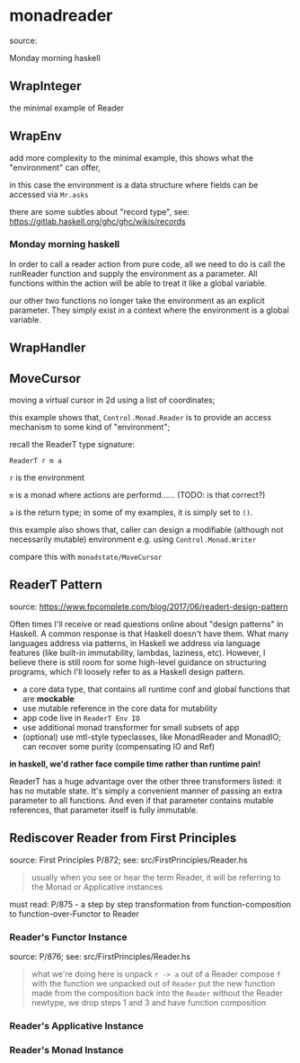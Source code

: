 # monadreader

source:

Monday morning haskell

## WrapInteger

the minimal example of Reader

## WrapEnv

add more complexity to the minimal example, this shows what the
"environment" can offer,

in this case the environment is a data structure where fields
can be accessed via `Mr.asks`

there are some subtles about "record type", see: <https://gitlab.haskell.org/ghc/ghc/wikis/records>

### Monday morning haskell

In order to call a reader action from pure code, all we need to do
is call the runReader function and supply the environment as a parameter.
All functions within the action will be able to treat it like a
global variable.

our other two functions no longer take the environment as an explicit
parameter. They simply exist in a context where the environment is
a global variable.

## WrapHandler

## MoveCursor

moving a virtual cursor in 2d using a list of coordinates;

this example shows that, `Control.Monad.Reader` is to provide
an access mechanism to some kind of "environment";

recall the ReaderT type signature:

`ReaderT r m a`

`r` is the environment

`m` is a monad where actions are performd...... (TODO: is that correct?)

`a` is the return type; in some of my examples, it is simply set
to `()`.

this example also shows that,
caller can design a modifiable (although not necessarily mutable)
environment e.g. using `Control.Monad.Writer`

compare this with `monadstate/MoveCursor`

## ReaderT Pattern

source: <https://www.fpcomplete.com/blog/2017/06/readert-design-pattern>

Often times I'll receive or read questions online about "design
patterns" in Haskell. A common response is that Haskell doesn't
have them. What many languages address via patterns, in Haskell
we address via language features (like built-in immutability,
lambdas, laziness, etc). However, I believe there is still
room for some high-level guidance on structuring programs,
which I'll loosely refer to as a Haskell design pattern.

- a core data type, that contains all runtime conf and global
  functions that are **mockable**
- use mutable reference in the core data for mutability
- app code live in `ReaderT Env IO`
- use additional monad transformer for small subsets of app
- (optional) use mtl-style typeclasses, like MonadReader and
  MonadIO; can recover some purity (compensating IO and Ref)

**in haskell, we'd rather face compile time rather than runtime pain!**

ReaderT has a huge advantage over the other three transformers
listed: it has no mutable state. It's simply a convenient manner
of passing an extra parameter to all functions. And even if that
parameter contains mutable references, that parameter itself is
fully immutable.

## Rediscover Reader from First Principles

source: First Principles P/872; see: src/FirstPrinciples/Reader.hs

> usually when you see or hear the term Reader, it will be referring
> to the Monad or Applicative instances

must read: P/875 - a step by step transformation from function-composition
to function-over-Functor to Reader

### Reader's Functor Instance

source: P/876; see: src/FirstPrinciples/Reader.hs

> what we're doing here is
> unpack `r -> a` out of a Reader
> compose `f` with the function we unpacked out of `Reader`
> put the new function made from the composition back into the `Reader`
> without the Reader newtype, we drop steps 1 and 3 and have function composition

### Reader's Applicative Instance

### Reader's Monad Instance
